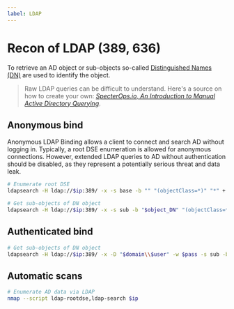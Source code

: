 ```yaml
---
label: LDAP
---
```


# Recon of LDAP (389, 636)

To retrieve an AD object or sub-objects so-called [Distinguished Names (DN)](https://learn.microsoft.com/en-us/previous-versions/windows/desktop/ldap/distinguished-names) are used to identify the object.

> Raw LDAP queries can be difficult to understand. Here's a source on how to create your own: [_SpecterOps.io, An Introduction to Manual Active Directory Querying_](https://posts.specterops.io/an-introduction-to-manual-active-directory-querying-with-dsquery-and-ldapsearch-84943c13d7eb).

## Anonymous bind

Anonymous LDAP Binding allows a client to connect and search AD without logging in. Typically, a root DSE enumeration is allowed for anonymous connections. However, extended LDAP queries to AD without authentication should be disabled, as they represent a potentially serious threat and data leak.

```bash
# Enumerate root DSE
ldapsearch -H ldap://$ip:389/ -x -s base -b "" "(objectClass=*)" "*" +

# Get sub-objects of DN object
ldapsearch -H ldap://$ip:389/ -x -s sub -b "$object_DN" "(objectClass=*)" "*" +
```

## Authenticated bind

```bash
# Get sub-objects of DN object
ldapsearch -H ldap://$ip:389/ -x -D "$domain\\$user" -w $pass -s sub -b "$object_DN" "(objectClass=*)" "*" +
```

## Automatic scans

```bash
# Enumerate AD data via LDAP
nmap --script ldap-rootdse,ldap-search $ip
```
